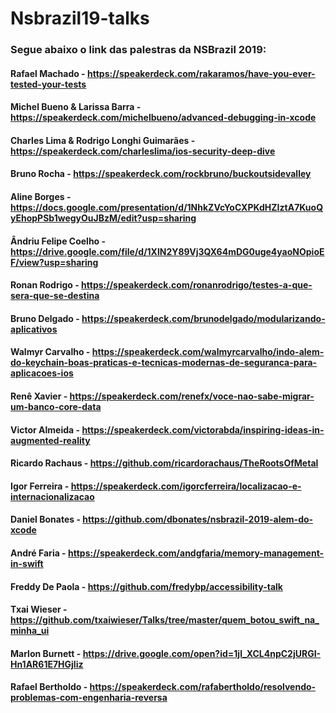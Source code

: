 # Nsbrazil19-talks

### Segue abaixo o link das palestras da NSBrazil 2019:

#### Rafael Machado - <https://speakerdeck.com/rakaramos/have-you-ever-tested-your-tests>

#### Michel Bueno & Larissa Barra - <https://speakerdeck.com/michelbueno/advanced-debugging-in-xcode> 

#### Charles Lima & Rodrigo Longhi Guimarães - <https://speakerdeck.com/charleslima/ios-security-deep-dive>

#### Bruno Rocha - <https://speakerdeck.com/rockbruno/buckoutsidevalley>

#### Aline Borges - <https://docs.google.com/presentation/d/1NhkZVcYoCXPKdHZIztA7KuoQyEhopPSb1wegyOuJBzM/edit?usp=sharing>

#### Ândriu Felipe Coelho - <https://drive.google.com/file/d/1XlN2Y89Vj3QX64mDG0uge4yaoNOpioEF/view?usp=sharing>

#### Ronan Rodrigo - <https://speakerdeck.com/ronanrodrigo/testes-a-que-sera-que-se-destina>

#### Bruno Delgado - <https://speakerdeck.com/brunodelgado/modularizando-aplicativos>

#### Walmyr Carvalho - <https://speakerdeck.com/walmyrcarvalho/indo-alem-do-keychain-boas-praticas-e-tecnicas-modernas-de-seguranca-para-aplicacoes-ios>

#### Renê Xavier - <https://speakerdeck.com/renefx/voce-nao-sabe-migrar-um-banco-core-data>

#### Victor Almeida - <https://speakerdeck.com/victorabda/inspiring-ideas-in-augmented-reality>

#### Ricardo Rachaus - <https://github.com/ricardorachaus/TheRootsOfMetal>

#### Igor Ferreira - <https://speakerdeck.com/igorcferreira/localizacao-e-internacionalizacao>

#### Daniel Bonates - <https://github.com/dbonates/nsbrazil-2019-alem-do-xcode>

#### André Faria - <https://speakerdeck.com/andgfaria/memory-management-in-swift>

#### Freddy De Paola - <https://github.com/fredybp/accessibility-talk>

#### Txai Wieser - <https://github.com/txaiwieser/Talks/tree/master/quem_botou_swift_na_minha_ui>

#### Marlon Burnett - <https://drive.google.com/open?id=1jl_XCL4npC2jURGI-Hn1AR61E7HGjliz> 

#### Rafael Bertholdo - <https://speakerdeck.com/rafabertholdo/resolvendo-problemas-com-engenharia-reversa>
